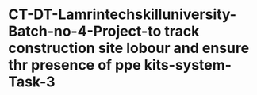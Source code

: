 # CT-DT-Lamrintechskilluniversity-Batch-no-4-Project-to track construction site lobour and ensure thr presence of ppe kits-system-Task-3
